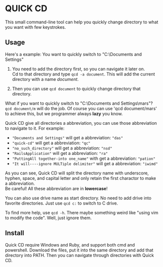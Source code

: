 QUICK CD
========

This small command-line tool can help you quickly change directory to what you want with few keystrokes.

## Usage

Here's a example: You want to quickly switch to "C:\Documents and Settings"

1. You need to add the directory first, so you can navigate it later on.  
Cd to that directory and type `qcd -a document`. This will add the current directory with a name _document_.

2. Then you can use `qcd document` to quickly change directory that directory.

What if you want to quickly switch to "C:\Documents and Settings\mars"?  
`qcd document/m` will do the job. Of course you can use 'qcd document/mars' to achieve this, but we programmer always **lazy** you know. 

Quick CD give all directories a abbreviation, you can use those abbreviation to navigate to it. For example:

* `"Documents and Settings"` will get a abbreviation: `"das"` 
* `"quick-cd"` will get a abbreviation: `"qc"`
* `"no_such_directory"` will get a abbreviation: `"nsd"`
* `"RailsApplication"` will get a abbreviation: `"ra"`
* `"PuttingAll together-into one_name"` with get a abbreviation: `"pation"`
* `"It will----ignore MULTiple delimiter"` will get a abbreviation: `"iwimd"`

As you can see, Quick CD will split the directory name with underscore, hyphen, space, and capital letter and only retain the first charactor to make a abbreviation.  
Be careful! All these abbreviation are in **lowercase**!

You can also use drive name as start directory. No need to add drive into favorite directories. Just use `qcd c:` to switch to C drive.

To find more help, use `qcd -h`. There maybe something weird like "using vim to modify the code". Well, just ignore them.

## Install

Quick CD require Windows and Ruby, and support both cmd and powershell. Download the files, put it into the same directory and add that directory into PATH. Then you can navigate through directories with Quick CD.
